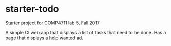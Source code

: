 # starter-todo
Starter project for COMP4711 lab 5, Fall 2017

A simple CI web app that displays a list of tasks that need to be done.
Has a page that displays a help wanted ad.
